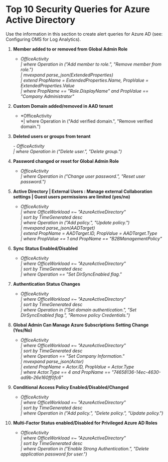 # Top 10 Security Queries for Azure Active Directory

Use the information in this section to create alert queries for Azure AD (see: Configuring OMS for Log Analytics). 

 

1. **Member added to or removed from Global Admin Role**  

    - *OfficeActivity*  
    *| where Operation in ("Add member to role.", "Remove member from role.")*  
    *| mvexpand parse_json(ExtendedProperties)*   
    *| extend PropName = ExtendedProperties.Name, PropValue = ExtendedProperties.Value*   
    *| where PropName == "Role.DisplayName" and PropValue == "Company Administrator"*  

  
2. **Custom Domain added/removed in AAD tenant**  

    - *OfficeActivity  
    *| where Operation in ("Add verified domain.", "Remove verified domain.")  
 

3. **Deleted users or groups from tenant**  

    *- OfficeActivity*  
    *| where Operation in ("Delete user.", "Delete group.")*  


4. **Password changed or reset for Global Admin Role**  

    - *OfficeActivity*  
    *| where Operation in ("Change user password.", "Reset user password.")*  

 
5. **Active Directory | External Users : Manage external Collaboration settings | Guest users permissions are limited (yes/no)**  

    - *OfficeActivity*  
    *| where OfficeWorkload =~ "AzureActiveDirectory"*  
    *| sort by TimeGenerated desc*  
    *| where Operation in ("Add policy.", "Update policy.")*  
    *| mvexpand parse_json(AADTarget)*  
    *| extend PropName = AADTarget.ID, PropValue = AADTarget.Type*  
    *| where  PropValue == 1 and PropName == "B2BManagementPolicy"*

 
6. **Sync Status Enabled/Disabled**  

    - *OfficeActivity*  
    *| where OfficeWorkload =~ "AzureActiveDirectory"*  
    *| sort by TimeGenerated desc*  
    *| where Operation == "Set DirSyncEnabled flag."*    

 
7. **Authentication Status Changes** 

    - *OfficeActivity*  
    *| where OfficeWorkload =~ "AzureActiveDirectory"*  
    *| sort by TimeGenerated desc*  
    *| where Operation in ("Set domain authentication.", "Set DirSyncEnabled flag.", "Remove policy Credentials.")*  
 

8. **Global Admin Can Manage Azure Subscriptions Setting Change (Yes/No)**  

   - *OfficeActivity*  
   *| where OfficeWorkload =~ "AzureActiveDirectory"*  
   *| sort by TimeGenerated desc*  
   *| where Operation == "Set Company Information."*  
   *| mvexpand parse_json(Actor)*  
   *| extend PropName = Actor.ID, PropValue = Actor.Type*  
   *| where Actor.Type == 4 and PropName == "74658136-14ec-4630-ad9b-26e160ff0fc6"*   
 

9. **Conditional Access Policy Enabled/Disabled/Changed**  

   - *OfficeActivity*  
   *| where OfficeWorkload =~ "AzureActiveDirectory"*  
   *| sort by TimeGenerated desc*  
   *| where Operation in ("Add policy.", "Delete policy.", "Update policy.")*  
 

10. **Multi-Factor Status enabled/Disabled for Privileged Azure AD Roles**  

    - *OfficeActivity*  
    *| where OfficeWorkload =~ "AzureActiveDirectory"*  
    *| sort by TimeGenerated desc*  
    *| where Operation in ("Enable Strong Authentication.", "Delete application password for user.")* 

